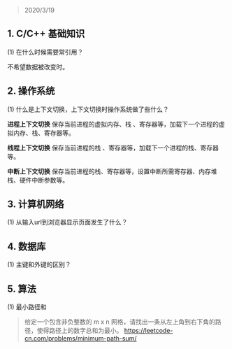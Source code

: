 > 2020/3/19 

## 1. C/C++ 基础知识
(1) 在什么时候需要常引用？

不希望数据被改变时。

## 2. 操作系统
(1) 什么是上下文切换，上下文切换时操作系统做了些什么？

**进程上下文切换**
保存当前进程的虚拟内存、栈  、寄存器等，加载下一个进程的虚拟内存、栈、寄存器等。

**线程上下文切换**
保存当前进程的栈 、寄存器等，加载下一个进程的栈、寄存器等。

**中断上下文切换**
保存当前进程的栈、寄存器等，设置中断所需寄存器、内存堆栈、硬件中断参数等。

## 3. 计算机网络
(1) 从输入url到浏览器显示页面发生了什么？



## 4. 数据库
(1) 主键和外键的区别？

## 5. 算法
(1) 最小路径和

> 给定一个包含非负整数的 m x n 网格，请找出一条从左上角到右下角的路径，使得路径上的数字总和为最小。 https://leetcode-cn.com/problems/minimum-path-sum/
